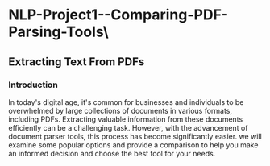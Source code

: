 # NLP-Project1--Comparing-PDF-Parsing-Tools\


## Extracting Text From PDFs

### Introduction

In today's digital age, it's common for businesses and individuals to be overwhelmed by large collections of documents in various formats, including PDFs. Extracting valuable information from these documents efficiently can be a challenging task. However, with the advancement of document parser tools, this process has become significantly easier.  we will examine some popular options and provide a comparison to help you make an informed decision and choose the best tool for your needs.

